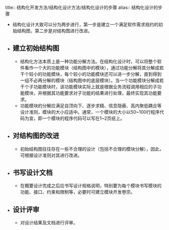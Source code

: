 title:: 结构化开发方法/结构化设计方法/结构化设计的步骤
alias:: 结构化设计的步骤

- 结构化设计大致可以分为两步进行，第一步是建立一个满足软件需求规约的初始结构图，第二步是对结构图进行改进。
- ## 建立初始结构图
	- 结构化方法本质上是一种功能分解方法。在结构化设计时，可以将整个软件看作一个大的功能模块（结构图中的模块），通过功能分解将其分解成若干个较小的功能模块，每个较小的功能模块还可以进一步分解，直到得到一组不必再分解的模块（结构图中的底层模块）。当一个功能模块分解成若干个子功能模块时，该功能模块实际上就是根据业务流程调用相应的子功能模块，并根据其功能要求对子功能的结果进行处理，最终实现其功能要求。
	- 功能模块的分解应满足自顶向下、逐步求精、信息隐蔽、高内聚低耦合等设计准则，模块的大小应适中。通常，一个模块的大小以50\~100行程序代码为宜，即一个模块的程序代码可以写在1~2页纸上。
- ## 对结构图的改进
	- 初始结构图往往存在一些不合理的设计（包括不合理的模块分解），因此，可根据设计准则对其进行改进。
- ## 书写设计文档
	- 在概要设计完成之后应书写设计规格说明，特别要为每个模块书写模块的功能、接口、约束和限制等，必要时可建立模块开发卷宗。
- ## 设计评审
	- 对设计结果及文档进行评审。